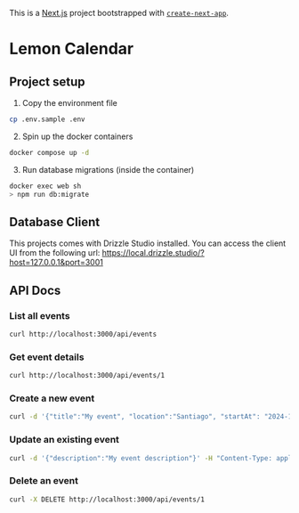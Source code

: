 This is a [Next.js](https://nextjs.org) project bootstrapped with [`create-next-app`](https://nextjs.org/docs/app/api-reference/cli/create-next-app).

# Lemon Calendar

## Project setup

1. Copy the environment file

```bash
cp .env.sample .env
```

2. Spin up the docker containers

```bash
docker compose up -d
```

3. Run database migrations (inside the container)

```bash
docker exec web sh
> npm run db:migrate
```

## Database Client

This projects comes with Drizzle Studio installed. You can access the client UI from the following url: https://local.drizzle.studio/?host=127.0.0.1&port=3001

## API Docs

### List all events

```bash
curl http://localhost:3000/api/events
```

### Get event details

```bash
curl http://localhost:3000/api/events/1
```

### Create a new event

```bash
curl -d '{"title":"My event", "location":"Santiago", "startAt": "2024-12-01T08:00:00", "endAt": "2024-12-01T10:00:00"}' -H "Content-Type: application/json" -X POST http://localhost:3000/api/events
```

### Update an existing event

```bash
curl -d '{"description":"My event description"}' -H "Content-Type: application/json" -X POST http://localhost:3000/api/events/1
```

### Delete an event

```bash
curl -X DELETE http://localhost:3000/api/events/1
```
